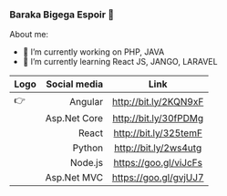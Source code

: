 ### Baraka Bigega Espoir 👋


About me: 
- 🔭 I’m currently working on PHP, JAVA
- 🌱 I’m currently learning React JS, JANGO, LARAVEL


|Logo    | Social media               |  Link                                                                                        |
---------|--------------------------:|:---------------------------------------------------------------------------------------------:|
|:point_right:| Angular                   |http://bit.ly/2KQN9xF                                                                     |
|        | Asp.Net Core              |http://bit.ly/30fPDMg                                                                          |
|        | React                     |http://bit.ly/325temF                                                                          |
|        | Python                    |http://bit.ly/2ws4utg                                                                          |
|        | Node.js                   |https://goo.gl/viJcFs                                                                          |
|        | Asp.Net MVC               |https://goo.gl/gvjUJ7                                                                          |

